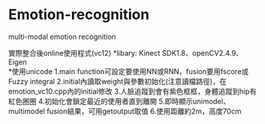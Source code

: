 # Emotion-recognition
multi-modal emotion recognition

實際整合後online使用程式(vc12)
*libary: Kinect SDK1.8、openCV2.4.9、Eigen <br>
*使用unicode
1.main function可設定要使用NN或RNN，fusion要用fscore或Fuzzy integral
2.initial內讀取weight與參數初始化(注意讀檔路徑)，在emotion_vc10.cpp內的initial修改
3.人臉追蹤到會有紫色框框，身體追蹤到hip有紅色圈圈
4.初始化會鎖定最近的使用者直到離開
5.即時顯示unimodel、multimodel fusion結果，可用getoutput取值
6.使用距離約2m，高度70cm
